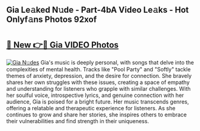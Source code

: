 ## Gia Le𝚊ked N𝚞de - Part-4bA Video Le𝚊ks - Hot Onlyf𝚊ns Photos 92xof

# <h2><a href="http://ab38258.deff.icu/?id=Gia">🔗 New 👉🔴 Gia VIDEO Photos</a></h2>

[![Gia N𝚞des](https://i.imgur.com/rIISA9y.gif)](http://ab38258.deff.icu/?id=Gia)
Gia's music is deeply personal, with songs that delve into the complexities of mental health. Tracks like "Pool Party" and "Softly" tackle themes of anxiety, depression, and the desire for connection. She bravely shares her own struggles with these issues, creating a space of empathy and understanding for listeners who grapple with similar challenges. With her soulful voice, introspective lyrics, and genuine connection with her audience, Gia is poised for a bright future. Her music transcends genres, offering a relatable and therapeutic experience for listeners. As she continues to grow and share her stories, she inspires others to embrace their vulnerabilities and find strength in their uniqueness.
